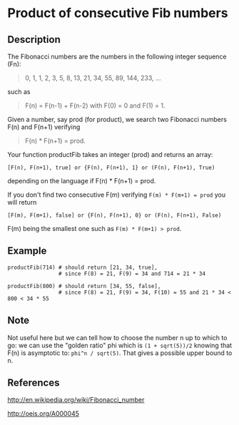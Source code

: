 # Product of consecutive Fib numbers

## Description

The Fibonacci numbers are the numbers in the following integer sequence (Fn):

> 0, 1, 1, 2, 3, 5, 8, 13, 21, 34, 55, 89, 144, 233, ...

such as

> F(n) = F(n-1) + F(n-2) with F(0) = 0 and F(1) = 1.

Given a number, say prod (for product), we search two Fibonacci numbers F(n) and F(n+1) verifying

> F(n) * F(n+1) = prod.

Your function productFib takes an integer (prod) and returns an array:

```[F(n), F(n+1), true] or {F(n), F(n+1), 1} or (F(n), F(n+1), True)```

depending on the language if F(n) * F(n+1) = prod.

If you don't find two consecutive F(m) verifying ```F(m) * F(m+1) = prod``` you will return

```[F(m), F(m+1), false] or {F(n), F(n+1), 0} or (F(n), F(n+1), False)```

F(m) being the smallest one such as ```F(m) * F(m+1) > prod```.

## Example

```
productFib(714) # should return [21, 34, true], 
                # since F(8) = 21, F(9) = 34 and 714 = 21 * 34

productFib(800) # should return [34, 55, false], 
                # since F(8) = 21, F(9) = 34, F(10) = 55 and 21 * 34 < 800 < 34 * 55
```

## Note

Not useful here but we can tell how to choose the number n up to which to go: we can use the "golden ratio" phi which is ```(1 + sqrt(5))/2``` knowing that F(n) is asymptotic to: ```phi^n / sqrt(5)```. That gives a possible upper bound to n.

## References

http://en.wikipedia.org/wiki/Fibonacci_number

http://oeis.org/A000045
